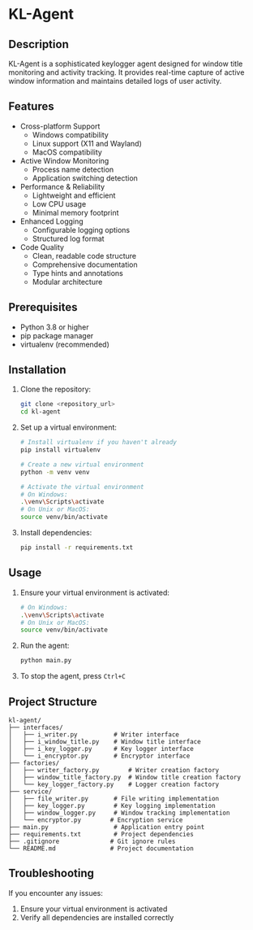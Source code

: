 # KL-Agent

## Description

KL-Agent is a sophisticated keylogger agent designed for window title monitoring and activity tracking. It provides real-time capture of active window information and maintains detailed logs of user activity.

## Features

- Cross-platform Support
  - Windows compatibility 
  - Linux support (X11 and Wayland)
  - MacOS compatibility
- Active Window Monitoring
  - Process name detection
  - Application switching detection
- Performance & Reliability
  - Lightweight and efficient
  - Low CPU usage
  - Minimal memory footprint
- Enhanced Logging
  - Configurable logging options
  - Structured log format
- Code Quality
  - Clean, readable code structure
  - Comprehensive documentation
  - Type hints and annotations
  - Modular architecture

## Prerequisites

- Python 3.8 or higher
- pip package manager
- virtualenv (recommended)

## Installation

1. Clone the repository:
   ```sh
   git clone <repository_url>
   cd kl-agent
   ```

2. Set up a virtual environment:
   ```sh
   # Install virtualenv if you haven't already
   pip install virtualenv

   # Create a new virtual environment
   python -m venv venv

   # Activate the virtual environment
   # On Windows:
   .\venv\Scripts\activate
   # On Unix or MacOS:
   source venv/bin/activate
   ```

3. Install dependencies:
   ```sh
   pip install -r requirements.txt
   ```

## Usage

1. Ensure your virtual environment is activated:
   ```sh
   # On Windows:
   .\venv\Scripts\activate
   # On Unix or MacOS:
   source venv/bin/activate
   ```

2. Run the agent:
   ```sh
   python main.py
   ```

3. To stop the agent, press `Ctrl+C`

## Project Structure

```
kl-agent/
├── interfaces/
│   ├── i_writer.py          # Writer interface
│   ├── i_window_title.py    # Window title interface
│   ├── i_key_logger.py      # Key logger interface
│   └── i_encryptor.py       # Encryptor interface
├── factories/
│   ├── writer_factory.py        # Writer creation factory
│   ├── window_title_factory.py  # Window title creation factory
│   └── key_logger_factory.py    # Logger creation factory
├── service/
│   ├── file_writer.py       # File writing implementation
│   ├── key_logger.py        # Key logging implementation
│   ├── window_logger.py     # Window tracking implementation
│   └── encryptor.py        # Encryption service
├── main.py                  # Application entry point
├── requirements.txt         # Project dependencies
├── .gitignore              # Git ignore rules
└── README.md               # Project documentation
```

## Troubleshooting

If you encounter any issues:

1. Ensure your virtual environment is activated
2. Verify all dependencies are installed correctly
